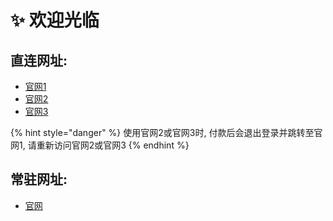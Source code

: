 # ✨ 欢迎光临

## 直连网址:

* [官网1](https://a.xn--6nq44r2uh9rhj7f.com)
* [官网2](https://xn--mes358ac0l6iy.com)
* [官网3](https://xn--fiq93tcnn892b.com)

{% hint style="danger" %}
使用官网2或官网3时, 付款后会退出登录并跳转至官网1, 请重新访问官网2或官网3
{% endhint %}

## **常驻网址:**

* [官网](https://xn--6nq44r2uh9rhj7f.com)
